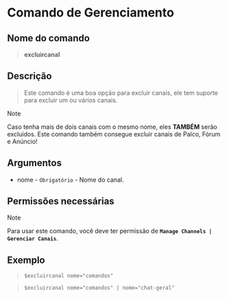 # Comando de Gerenciamento

## Nome do comando
> **excluircanal**

## Descrição
> Este comando é uma boa opção para excluir canais, ele tem suporte para excluir um ou vários canais.

> [!NOTE]
> Caso tenha mais de dois canais com o mesmo nome, eles **TAMBÉM** serão excluídos.
> Este comando também consegue excluir canais de Palco, Fórum e Anúncio!

## Argumentos
- nome - `Obrigatório` - Nome do canal.

## Permissões necessárias
> [!NOTE]
> Para usar este comando, você deve ter permissão de **`Manage Channels | Gerenciar Canais`**.

## Exemplo
> `$excluircanal nome="comandos"`

> `$excluircanal nome="comandos" | nome="chat-geral"`